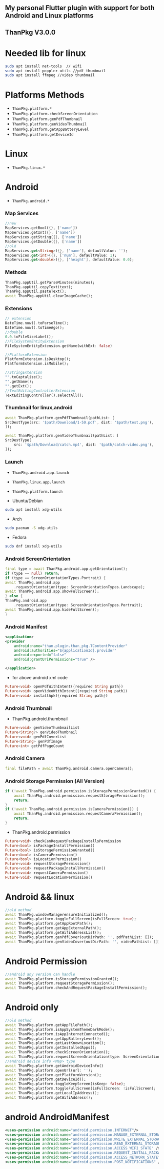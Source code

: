 ## My personal Flutter plugin with support for both Android and Linux platforms

## ThanPkg V3.0.0

# Needed lib for linux

```bash
sudo apt install net-tools  // wifi
sudo apt install poppler-utils //pdf thumbnail
sudo apt install ffmpeg //video thumbnail
```

# Platforms Methods

- `ThanPkg.platform.*`
- `ThanPkg.platform.checkScreenOrientation`
- `ThanPkg.platform.genPdfThumbnail`
- `ThanPkg.platform.genVideoThumbnail`
- `ThanPkg.platform.getAppBatteryLevel`
- `ThanPkg.platform.getDeviceId`

# Linux

- `ThanPkg.linux.*`

# Android

- `ThanPkg.android.*`

### Map Services

```Dart
//new
MapServices.getBool({}, ['name'])
MapServices.getInt({}, ['name'])
MapServices.getString({}, ['name'])
MapServices.getDouble({}, ['name'])
//old
MapServices.get<String>({}, ['name'], defaultValue: '');
MapServices.get<int>({}, ['num'], defaultValue: 1);
MapServices.get<double>({}, ['height'], defaultValue: 0.0);
```

### Methods

```Dart
ThanPkg.appUtil.getParseMinutes(minutes);
ThanPkg.appUtil.copyText(text);
ThanPkg.appUtil.pasteText();
await ThanPkg.appUtil.clearImageCache();
```

### Extensions

```Dart
// extension
DateTime.now().toParseTime();
DateTime.now().toTimeAgo();
//double
0.0.toFileSizeLabel();
//FileSystemEntityExtension
FileSystemEntityExtension.getName(withExt: false)

//PlatformExtension
PlatformExtension.isDesktop();
PlatformExtension.isMobile();

//StringExtension
"".toCaptalize();
"".getName();
"".getExt();
//TextEditingControllerExtension
TextEditingController().selectAll();
```

### Thumbnail for linux,android

```Dart
await ThanPkg.platform.genPdfThumbnail(pathList: [
SrcDestType(src: '$path/Download/1-50.pdf', dist: '$path/test.png'),
]);

await ThanPkg.platform.genVideoThumbnail(pathList: [
SrcDestType(
    src: '$path/Download/catch.mp4', dist: '$path/catch-video.png'),
]);
```

### Launch

- `ThanPkg.android.app.launch`
- `ThanPkg.linux.app.launch`
- `ThanPkg.platform.launch`

- Ubuntu/Debian

```bash
sudo apt install xdg-utils
```

- Arch

```bash
sudo pacman -S xdg-utils
```

- Fedora

```bash
sudo dnf install xdg-utils
```

### Android ScreenOrientation

```Dart
final type = await ThanPkg.android.app.getOrientation();
if (type == null) return;
if (type == ScreenOrientationTypes.Portrait) {
await ThanPkg.android.app
    .requestOrientation(type: ScreenOrientationTypes.Landscape);
await ThanPkg.android.app.showFullScreen();
} else {
ThanPkg.android.app
    .requestOrientation(type: ScreenOrientationTypes.Portrait);
await ThanPkg.android.app.hideFullScreen();
}
```

### Android Manifest

```xml
<application>
<provider
    android:name="than.plugin.than_pkg.TContentProvider"
    android:authorities="${applicationId}.provider"
    android:exported="false"
    android:grantUriPermissions="true" />

</application>
```

- for above android xml code

```Dart
Future<void> openPdfWithIntent({required String path})
Future<void> openVideoWithIntent({required String path})
Future<void> installApk({required String path})
```

### Android Thumbnail

- ThanPkg.android.thumbnail

```Dart
Future<void> genVideoThumbnailList
Future<String?> genVideoThumbnail
Future<void> genPdfCoverList
Future<String> genPdfImage
Future<int> getPdfPageCount
```

### Android Camera

```Dart
final filePath = await ThanPkg.android.camera.openCamera();
```

### Android Storage Permission (All Version)

```Dart
if (!await ThanPkg.android.permission.isStoragePermissionGranted()) {
    await ThanPkg.android.permission.requestStoragePermission();
    return;
}
if (!await ThanPkg.android.permission.isCameraPermission()) {
    await ThanPkg.android.permission.requestCameraPermission();
    return;
}
```

- ThanPkg.android.permission

```Dart
Future<void> checkCanRequestPackageInstallsPermission
Future<bool> isPackageInstallPermission()
Future<bool> isStoragePermissionGranted()
Future<bool> isCameraPermission()
Future<bool> isLocationPermission()
Future<void> requestStoragePermission()
Future<void> requestPackageInstallPermission()
Future<void> requestCameraPermission()
Future<void> requestLocationPermission()
```

# Android && linux

```Dart
//old method
await ThanPkg.windowManagerensureInitialized();
await ThanPkg.platform.toggleFullScreen(isFullScreen: true);
await ThanPkg.platform.getAppRootPath();
await ThanPkg.platform.getAppExternalPath();
await ThanPkg.platform.getWifiAddressList();
await ThanPkg.platform.genPdfCover(outDirPath: '', pdfPathList: []);
await ThanPkg.platform.genVideoCover(outDirPath: '', videoPathList: []);
```

# Android Permission

```Dart
//android any version can handle
await ThanPkg.platform.isStoragePermissionGranted();
await ThanPkg.platform.requestStoragePermission();
await ThanPkg.platform.checkAndRequestPackageInstallPermission();
```

# Android only

```Dart
//old method
await ThanPkg.platform.getAppFilePath();
await ThanPkg.platform.isAppSystemThemeDarkMode();
await ThanPkg.platform.isAppInternetConnected();
await ThanPkg.platform.getAppBatteryLevel();
await ThanPkg.platform.getLastKnownLocation();
await ThanPkg.platform.getInstalledApps();
await ThanPkg.platform.checkScreenOrientation();
await ThanPkg.platform.requestScreenOrientation(type: ScreenOrientationTypes.Portrait);
//android device info <Map> type
await ThanPkg.platform.getAndroidDeviceInfo()
await ThanPkg.platform.openUrl(url: '');
await ThanPkg.platform.getPlatformVersion();
await ThanPkg.platform.getDeviceId();
await ThanPkg.platform.toggleKeepScreen(isKeep: false);
await ThanPkg.platform.toggleFullScreen(isFullScreen: !isFullScreen);
await ThanPkg.platform.getLocalIpAddress();
await ThanPkg.platform.getWifiAddress();
```

# android AndroidManifest

```xml
<uses-permission android:name="android.permission.INTERNET"/>
<uses-permission android:name="android.permission.MANAGE_EXTERNAL_STORAGE"/>
<uses-permission android:name="android.permission.WRITE_EXTERNAL_STORAGE" />
<uses-permission android:name="android.permission.READ_EXTERNAL_STORAGE" />
<uses-permission android:name="android.permission.ACCESS_WIFI_STATE" />
<uses-permission android:name="android.permission.REQUEST_INSTALL_PACKAGES"/>
<uses-permission android:name="android.permission.ACCESS_NETWORK_STATE"/>
<uses-permission android:name="android.permission.POST_NOTIFICATIONS" />

```

